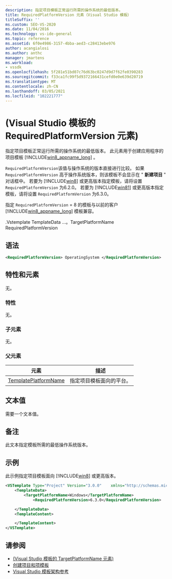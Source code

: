 ```yaml
---
description: 指定项目模板正常运行所需的操作系统的最低版本。
title: RequiredPlatformVersion 元素（Visual Studio 模板）
titleSuffix: ''
ms.custom: SEO-VS-2020
ms.date: 11/04/2016
ms.technology: vs-ide-general
ms.topic: reference
ms.assetid: 6f0e4986-3157-4bba-aed3-c28413ebe976
author: acangialosi
ms.author: anthc
manager: jmartens
ms.workload:
- vssdk
ms.openlocfilehash: 5f281e51bd07c76d63bc0247d9d7f62fe0390283
ms.sourcegitcommit: f33ca1fc99f5d9372166431cefd0e0e639d20719
ms.translationtype: MT
ms.contentlocale: zh-CN
ms.lasthandoff: 03/05/2021
ms.locfileid: "102221777"
---
```

# <a name="requiredplatformversion-element-visual-studio-templates"></a> (Visual Studio 模板的 RequiredPlatformVersion 元素) 

指定项目模板正常运行所需的操作系统的最低版本。 此元素用于创建应用程序的项目模板 [!INCLUDE[win8_appname_long](../debugger/includes/win8_appname_long_md.md)] 。

 `RequiredPlatformVersion`该值与操作系统的版本直接进行比较。 如果 `RequiredPlatformVersion` 高于操作系统版本，则该模板不会显示在 " **新建项目** " 对话框中。 若要为 [!INCLUDE[win8](../debugger/includes/win8_md.md)] 或更高版本指定模板，请将设置 `RequiredPlatformVersion` 为6.2.0。 若要为 [!INCLUDE[win81](../debugger/includes/win81_md.md)] 或更高版本指定模板，请将设置 `RequiredPlatformVersion` 为6.3.0。

 指定 `RequiredPlatformVersion` = 8 的模板与以前的客户 [!INCLUDE[win8_appname_long](../debugger/includes/win8_appname_long_md.md)] 模板兼容。

 .Vstemplate TemplateData ...。TargetPlatformName RequiredPlatformVersion

## <a name="syntax"></a>语法

```xml
<RequiredPlatformVersion> OperatingSystem </RequiredPlatformVersion>
```

## <a name="attributes-and-elements"></a>特性和元素

 无。

### <a name="attributes"></a>特性

 无。

### <a name="child-elements"></a>子元素

 无。

### <a name="parent-elements"></a>父元素

|元素|描述|
|-------------|-----------------|
|[TemplatePlatformName](../extensibility/templatedata-element-visual-studio-templates.md)|指定项目模板面向的平台。|

## <a name="text-value"></a>文本值

 需要一个文本值。

## <a name="remarks"></a>备注

 此文本指定模板所需的最低操作系统版本。

## <a name="example"></a>示例

 此示例指定项目模板面向 [!INCLUDE[win8](../debugger/includes/win8_md.md)] 或更高版本。

```xml
<VSTemplate Type="Project" Version="3.0.0"    xmlns="http://schemas.microsoft.com/developer/vstemplate/2005">
    <TemplateData>
        <TargetPlatformName>Windows</TargetPlatformName>
            <RequiredPlatformVersion>6.3.0</RequiredPlatformVersion>

    </TemplateData>
    <TemplateContent>

    </TemplateContent>
</VSTemplate>
```

## <a name="see-also"></a>请参阅

- [ (Visual Studio 模板的 TargetPlatformName 元素) ](../extensibility/targetplatformname-element-visual-studio-templates.md)
- [创建项目和项模板](../ide/creating-project-and-item-templates.md)
- [Visual Studio 模板架构参考](../extensibility/visual-studio-template-schema-reference.md)
